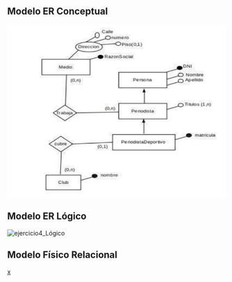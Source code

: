 ## Modelo ER Conceptual
![ejercicio4_Conceptual](../../Practica2/Parte2/drawios-png/ejercicio04P2_Conceptual.png)

## Modelo ER Lógico
![ejercicio4_Lógico](../../Practica2/Parte2/drawios-png/ejercicio04P2_Logico.drawio.png)

## Modelo Físico Relacional

<u>x</u>

